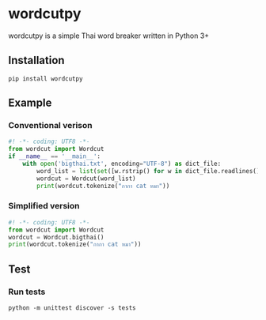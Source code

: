 wordcutpy
=========
wordcutpy is a simple Thai word breaker written in Python 3+

Installation
------------

````
pip install wordcutpy
````


Example
-------

### Conventional verison

````python
#! -*- coding: UTF8 -*-
from wordcut import Wordcut
if __name__ == '__main__':
    with open('bigthai.txt', encoding="UTF-8") as dict_file:
        word_list = list(set([w.rstrip() for w in dict_file.readlines()]))
        wordcut = Wordcut(word_list)
        print(wordcut.tokenize("กากา cat หมา"))
````


### Simplified version


````python
#! -*- coding: UTF8 -*-
from wordcut import Wordcut
wordcut = Wordcut.bigthai()
print(wordcut.tokenize("กากา cat หมา"))
````

Test
----

### Run tests

````shell
python -m unittest discover -s tests
````


